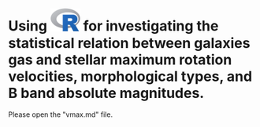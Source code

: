 # Using <img src="Rlogo.svg" width="60" /> for investigating the statistical relation between galaxies gas and stellar maximum rotation velocities, morphological types, and B band absolute magnitudes. 

Please open the "vmax.md" file.

